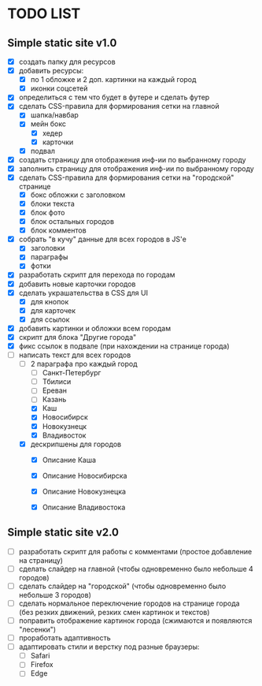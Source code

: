 # TODO LIST
## Simple static site v1.0
- [x] создать папку для ресурсов 
- [x] добавить ресурсы:
  - [x] по 1 обложке и 2 доп. картинки на каждый город
  - [x] иконки соцсетей
- [x] определиться с тем что будет в футере и сделать футер
- [x] сделать CSS-правила для формирования сетки на главной
  - [x] шапка/навбар
  - [x] мейн бокс
    - [x] хедер
    - [x] карточки
  - [x] подвал
- [x] создать страницу для отображения инф-ии по выбранному городу
- [x] заполнить страницу для отображения инф-ии по выбранному городу
- [x] сделать CSS-правила для формирования сетки на "городской" странице
  - [x] бокс обложки с заголовком
  - [x] блоки текста
  - [x] блок фото
  - [x] блок остальных городов
  - [x] блок комментов
- [x] собрать "в кучу" данные для всех городов в JS'е
  - [x] заголовки
  - [x] параграфы
  - [x] фотки
- [x] разработать скрипт для перехода по городам
- [x] добавить новые карточки городов
- [x] сделать украшательства в CSS для UI
  - [x] для кнопок
  - [x] для карточек
  - [x] для ссылок
- [x] добавить картинки и обложки всем городам
- [x] скрипт для блока "Другие города"
- [x] фикс ссылок в подвале (при нахождении на странице города)
- [ ] написать текст для всех городов
  - [ ] 2 параграфа про каждый город
    - [ ] Санкт-Петербург
    - [ ] Тбилиси
    - [ ] Ереван
    - [ ] Казань
    - [x] Каш
    - [x] Новосибирск
    - [x] Новокузнецк
    - [x] Владивосток
  - [x] дескрипшены для городов
    - [x] Описание Каша
    - [x] Описание Новосибирска
    - [x] Описание Новокузнецка
    - [x] Описание Владивостока


## Simple static site v2.0
- [ ] разработать скрипт для работы с комментами (простое добавление на страницу)
- [ ] сделать слайдер на главной (чтобы одновременно было небольше 4 городов)
- [ ] сделать слайдер на "городской" (чтобы одновременно было небольше 3 городов)
- [ ] сделать нормальное переключение городов на странице города (без резких движений, резких смен картинок и текстов)
- [ ] поправить отображение картинок города (сжимаются и появляются "лесенки")
- [ ] проработать адаптивность
- [ ] адаптировать стили и верстку под разные браузеры:
  - [ ] Safari
  - [ ] Firefox
  - [ ] Edge
